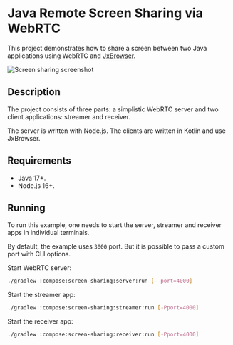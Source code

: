 # Java Remote Screen Sharing via WebRTC

This project demonstrates how to share a screen between two Java 
applications using WebRTC and [JxBrowser](https://www.teamdev.com/jxbrowser).

![Screen sharing screenshot](/.github/readme-resources/screenshot.png?raw=true)

## Description

The project consists of three parts: a simplistic WebRTC server and two 
client applications: streamer and receiver.

The server is written with Node.js. The clients are written in Kotlin 
and use JxBrowser.

## Requirements

- Java 17+.
- Node.js 16+.

## Running

To run this example, one needs to start the server, streamer and receiver apps
in individual terminals.

By default, the example uses `3000` port. But it is possible to pass a custom
port with CLI options.

Start WebRTC server:

```bash
./gradlew :compose:screen-sharing:server:run [--port=4000]
```

Start the streamer app:

```bash
./gradlew :compose:screen-sharing:streamer:run [-Pport=4000]
```

Start the receiver app:

```bash
./gradlew :compose:screen-sharing:receiver:run [-Pport=4000]
```
